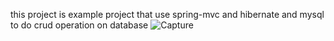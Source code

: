 this project is example project that use spring-mvc and hibernate and mysql to do crud operation
on database
![Capture](https://user-images.githubusercontent.com/47794289/54077437-7f1f5700-42cd-11e9-9649-f749be673d55.PNG)
